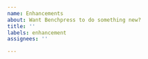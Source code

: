 ```yaml
---
name: Enhancements
about: Want Benchpress to do something new?
title: ''
labels: enhancement
assignees: ''

---
```


<!--
Describe the enhancement you'd like to see in Benchpress
--!>
